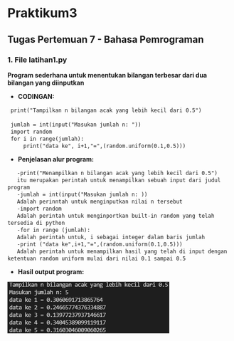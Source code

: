 # Praktikum3
## Tugas Pertemuan 7 - Bahasa Pemrograman

### 1. File latihan1.py
**Program sederhana untuk menentukan bilangan terbesar dari dua bilangan yang diinputkan**

* **CODINGAN:**
```
 print("Tampilkan n bilangan acak yang lebih kecil dari 0.5")

 jumlah = int(input("Masukan jumlah n: "))
 import random
 for i in range(jumlah):
     print("data ke", i+1,"=",(random.uniform(0.1,0.5)))
```

* **Penjelasan alur program:**
```
   -print("Menampilkan n bilangan acak yang lebih kecil dari 0.5") 
   itu merupakan perintah untuk menampilkan sebuah input dari judul program
   -jumlah = int(input("Masukan jumlah n: )) 
   Adalah perinntah untuk menginputkan nilai n tersebut
   -import random
   Adalah perintah untuk menginportkan built-in random yang telah tersedia di python
   -for in range (jumlah): 
   Adalah perintah untuk, i sebagai integer dalam baris jumlah
   -print ("data ke",i+1,"=",(random.uniform(0.1,0.5))) 
   Adalah perintah untuk menampilkan hasil yang telah di input dengan ketentuan random uniform mulai dari nilai 0.1 sampai 0.5
```

* **Hasil output program:**

![Gambar 2](screenshoot/ss1.png)